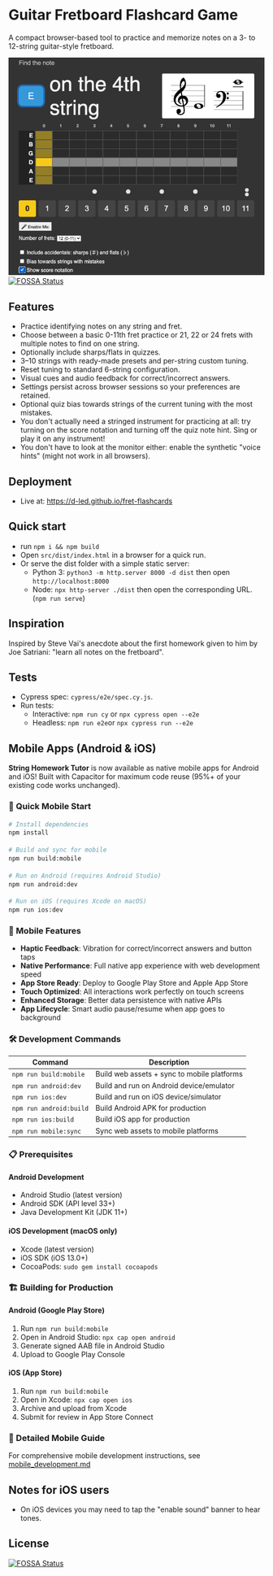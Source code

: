 # Guitar Fretboard Flashcard Game

A compact browser-based tool to practice and memorize notes on a 3- to 12-string guitar-style fretboard.

![screenshot](./docs/img/app-screenshot-auto.png)
[![FOSSA Status](https://app.fossa.com/api/projects/git%2Bgithub.com%2Fd-led%2Ffret-flashcards.svg?type=shield)](https://app.fossa.com/projects/git%2Bgithub.com%2Fd-led%2Ffret-flashcards?ref=badge_shield)

## Features

- Practice identifying notes on any string and fret.
- Choose between a basic 0-11th fret practice or 21, 22 or 24 frets with multiple notes to find on one string.
- Optionally include sharps/flats in quizzes.
- 3–10 strings with ready-made presets and per-string custom tuning.
- Reset tuning to standard 6-string configuration.
- Visual cues and audio feedback for correct/incorrect answers.
- Settings persist across browser sessions so your preferences are retained.
- Optional quiz bias towards strings of the current tuning with the most mistakes.
- You don't actually need a stringed instrument for practicing at all: try turning on the score notation and turning off the quiz note hint. Sing or play it on any instrument!
- You don't have to look at the monitor either: enable the synthetic "voice hints" (might not work in all browsers).

## Deployment

- Live at: https://d-led.github.io/fret-flashcards

## Quick start

- run `npm i && npm build`
- Open `src/dist/index.html` in a browser for a quick run.
- Or serve the dist folder with a simple static server:
  - Python 3: `python3 -m http.server 8000 -d dist` then open `http://localhost:8000`
  - Node: `npx http-server ./dist` then open the corresponding URL. (`npm run serve`)

## Inspiration

Inspired by Steve Vai's anecdote about the first homework given to him by Joe Satriani: "learn all notes on the fretboard".

## Tests

- Cypress spec: `cypress/e2e/spec.cy.js`.
- Run tests:
  - Interactive: `npm run cy` or `npx cypress open --e2e`
  - Headless: `npm run e2e`or `npx cypress run --e2e`

## Mobile Apps (Android & iOS)

**String Homework Tutor** is now available as native mobile apps for Android and iOS! Built with Capacitor for maximum code reuse (95%+ of your existing code works unchanged).

### 🚀 Quick Mobile Start

```bash
# Install dependencies
npm install

# Build and sync for mobile
npm run build:mobile

# Run on Android (requires Android Studio)
npm run android:dev

# Run on iOS (requires Xcode on macOS)
npm run ios:dev
```

### 📱 Mobile Features

- **Haptic Feedback**: Vibration for correct/incorrect answers and button taps
- **Native Performance**: Full native app experience with web development speed
- **App Store Ready**: Deploy to Google Play Store and Apple App Store
- **Touch Optimized**: All interactions work perfectly on touch screens
- **Enhanced Storage**: Better data persistence with native APIs
- **App Lifecycle**: Smart audio pause/resume when app goes to background

### 🛠️ Development Commands

| Command | Description |
|---------|-------------|
| `npm run build:mobile` | Build web assets + sync to mobile platforms |
| `npm run android:dev` | Build and run on Android device/emulator |
| `npm run ios:dev` | Build and run on iOS device/simulator |
| `npm run android:build` | Build Android APK for production |
| `npm run ios:build` | Build iOS app for production |
| `npm run mobile:sync` | Sync web assets to mobile platforms |

### 📋 Prerequisites

#### Android Development
- Android Studio (latest version)
- Android SDK (API level 33+)
- Java Development Kit (JDK 11+)

#### iOS Development (macOS only)
- Xcode (latest version)
- iOS SDK (iOS 13.0+)
- CocoaPods: `sudo gem install cocoapods`

### 🏗️ Building for Production

#### Android (Google Play Store)
1. Run `npm run build:mobile`
2. Open in Android Studio: `npx cap open android`
3. Generate signed AAB file in Android Studio
4. Upload to Google Play Console

#### iOS (App Store)
1. Run `npm run build:mobile`
2. Open in Xcode: `npx cap open ios`
3. Archive and upload from Xcode
4. Submit for review in App Store Connect

### 📖 Detailed Mobile Guide

For comprehensive mobile development instructions, see [mobile_development.md](./docs/development/mobile_development.md)

## Notes for iOS users

- On iOS devices you may need to tap the "enable sound" banner to hear tones.

## License

[![FOSSA Status](https://app.fossa.com/api/projects/git%2Bgithub.com%2Fd-led%2Ffret-flashcards.svg?type=large)](https://app.fossa.com/projects/git%2Bgithub.com%2Fd-led%2Ffret-flashcards?ref=badge_large)
